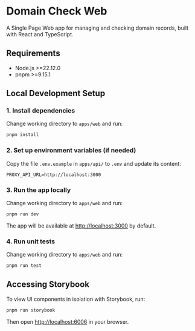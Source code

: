 # Domain Check Web

A Single Page Web app for managing and checking domain records, built with React and TypeScript.

## Requirements

- Node.js >=22.12.0
- pnpm >=9.15.1

## Local Development Setup

### 1. Install dependencies

Change working directory to `apps/web` and run:

```bash
pnpm install
```

### 2. Set up environment variables (if needed)

Copy the file `.env.example` in `apps/api/` to `.env` and update its content:

```
PROXY_API_URL=http://localhost:3000
```

### 3. Run the app locally

Change working directory to `apps/web` and run:

```bash
pnpm run dev
```

The app will be available at [http://localhost:3000](http://localhost:3000) by default.

### 4. Run unit tests

Change working directory to `apps/web` and run:

```bash
pnpm run test
```

## Accessing Storybook

To view UI components in isolation with Storybook, run:

```bash
pnpm run storybook
```

Then open [http://localhost:6006](http://localhost:6006) in your browser.
